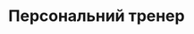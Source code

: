 ---
title: Персональний тренер
image: '/image/coaches/Katya.png'
educationDesc: сумду, медичний інститут, факультет фізичної терапії, ерготерапії та спортивної медицини.
achievementDesc: 4-кратна золота та 3-кратно срiбна призерка з чемпіонату з сучасних танців. 3-кратна золота та 2-кратна призерка з легкої атлетики на чемпіонаті україни. тренерський стаж 2 роки.
---